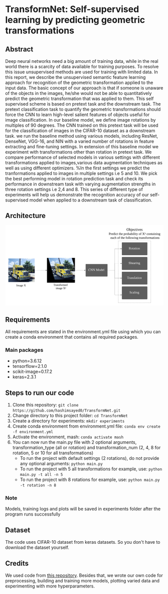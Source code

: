 # TransformNet: Self-supervised learning by predicting geometric transformations

## Abstract
Deep neural networks need a big amount of training data, while in the real world there is a scarcity of data available for training purposes. To resolve this issue unsupervised methods are used for training with limited data. In this report, we describe the unsupervised semantic feature learning approach for recognition of the geometric transformation applied to the input data. The basic concept of our approach is that if someone is unaware of the objects in the images, he/she would not be able to quantitatively predict the geometric transformation that was applied to them. This self supervised  scheme is based on pretext task and the downstream task. The pretext classification task to quantify the geometric transformations should force the CNN to learn high-level salient features of objects useful for image classification. In our baseline model, we define image rotations by multiples of 90 degrees. The CNN trained on this pretext task will be used for the classification of images in the CIFAR-10 dataset as a downstream task. we run the baseline method using various models, including  ResNet, DenseNet, VGG-16, and NIN with a varied number of rotations in feature extracting and fine-tuning settings. In extension of this baseline model we experiment with transformations other than rotation in pretext task. We compare performance of selected models in various settings with different transformations applied to images,various data augmentation techniques as well as using different optimizers. %In the first settings we predict the tranformations applied to images in multiple settings i.e 5 and 10. We pick the best performing model in rotation prediction task and check its performance in downstream task with varying augmentation strengths in three rotation settings i.e 2,4 and 8.
This series of different type of experiments will help us demonstrate the recognition accuracy of our self-supervised model when applied to a downstream task of classification.

## Architecture
![architecture](https://github.com/hashimsayed0/TransformNet/blob/main/architecture.png)

## Requirements
All requirements are stated in the environment.yml file using which you can create a conda environment that contains all required packages.

### Main packages
* python=3.6.12
* tensorflow=2.1.0
* scikit-image=0.17.2
* keras=2.3.1

## Steps to run our code
1. Clone this repository: `git clone https://github.com/hashimsayed0/TransformNet.git`
2. Change directory to this project folder: `cd TransformNet`
3. Create a directory for experiments: `mkdir experiments`
4. Create conda environment from environment.yml file: `conda env create -f environment.yml`
5. Activate the environment, mash: `conda activate mash`
6. You can now run the main.py file with 2 optional arguments, transformation_type (all or rotation) and transformation_num (2, 4, 8 for rotation, 5 or 10 for all transformations)
   - To run the project with default settings (2 rotations), do not provide any optional arguments: `python main.py`
   - To run the project with 5 all transformations for example, use: `python main.py -t all -n 5`
   - To run the project with 8 rotations for example, use: `python main.py -t rotation -n 8`

### Note
Models, training logs and plots will be saved in experiments folder after the program runs successfully

## Dataset
The code uses CIFAR-10 dataset from keras datasets. So you don't have to download the dataset yourself.

## Credits
We used code from [this repository](https://github.com/WaretleR/SelfSupervision). Besides that, we wrote our own code for preprocessing, building and training more models, plotting varied data and experimenting with more hyperparameters.
